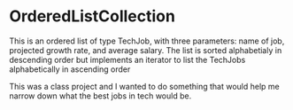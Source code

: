 # OrderedListCollection

This is an ordered list of type TechJob, with three parameters: name of job, projected growth rate, and average salary.
The list is sorted alphabetialy in descending order but implements an iterator to list the TechJobs alphabetically in ascending order

This was a class project and I wanted to do something that would help me narrow down what the best jobs in tech would be.
